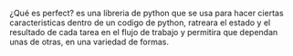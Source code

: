 ¿Qué es perfect?
es una libreria de python que se usa para hacer ciertas caracteristicas dentro de un codigo de python, ratreara el estado y el resultado de cada tarea en
el flujo de trabajo y permitira que dependan unas de otras, en una variedad de formas.
